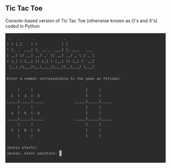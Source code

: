 ## Tic Tac Toe

Console-based version of Tic Tac Toe (otherwise known as O's and X's) coded in Python

![Screenshot](screenshot.png)
